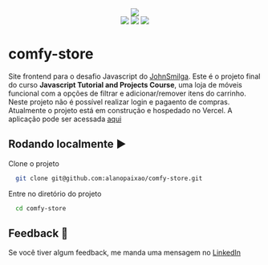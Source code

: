 <div align="center">
  <img src="https://img.shields.io/badge/completed-green" />
</div>
<div align="center">
  <img src="https://img.shields.io/badge/HTML5-white?&logo=HTML5	&logoColor=orange" />
    <img src="https://img.shields.io/badge/CSS3-white?&logo=CSS3&logoColor=blue" />
  <img src="https://img.shields.io/badge/JavaScript-white?&logo=JavaScript&logoColor=yellow" />

</div>

# comfy-store

Site frontend para o desafio Javascript do [JohnSmilga](https://johnsmilga.com/). Este é o projeto final do curso **Javascript Tutorial and Projects Course**, uma loja de móveis funcional com a opções de filtrar e adicionar/remover itens do carrinho. Neste projeto não é possível realizar login e pagaento de compras.
Atualmente o projeto está em construção e hospedado no Vercel. A aplicação pode ser acessada [aqui](https://comfy-store-gamma.vercel.app/)

## Rodando localmente ▶

Clone o projeto

```bash
  git clone git@github.com:alanopaixao/comfy-store.git
```

Entre no diretório do projeto

```bash
  cd comfy-store
```

## Feedback 💬

Se você tiver algum feedback, me manda uma mensagem no [LinkedIn](https://www.linkedin.com/in/alanpaixao/)
